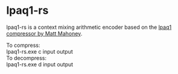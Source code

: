 # lpaq1-rs
lpaq1-rs is a context mixing arithmetic encoder based on the [lpaq1 compressor by Matt Mahoney](http://mattmahoney.net/dc/#lpaq).<br>


To compress:<br>
lpaq1-rs.exe c input output<br>
To decompress:<br>
lpaq1-rs.exe d input output<br>
